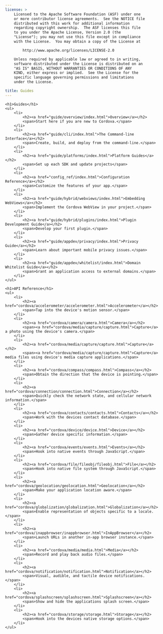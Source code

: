 ```yaml
---
license: >
    Licensed to the Apache Software Foundation (ASF) under one
    or more contributor license agreements.  See the NOTICE file
    distributed with this work for additional information
    regarding copyright ownership.  The ASF licenses this file
    to you under the Apache License, Version 2.0 (the
    "License"); you may not use this file except in compliance
    with the License.  You may obtain a copy of the License at

        http://www.apache.org/licenses/LICENSE-2.0

    Unless required by applicable law or agreed to in writing,
    software distributed under the License is distributed on an
    "AS IS" BASIS, WITHOUT WARRANTIES OR CONDITIONS OF ANY
    KIND, either express or implied.  See the License for the
    specific language governing permissions and limitations
    under the License.

title: Guides
---
```


<div id="home">

    <h1>Guides</h1>
    <ul>
        <li>
            <h2><a href="guide/overview/index.html">Overview</a></h2>
            <span>Start here if you are new to Cordova.</span>
        </li>
        <li>
            <h2><a href="guide/cli/index.html">The Command-line Interface</a></h2>
            <span>Create, build, and deploy from the command-line.</span>
        </li>
        <li>
            <h2><a href="guide/platforms/index.html">Platform Guides</a></h2>
            <span>Set up each SDK and update projects</span>
        </li>
        <li>
            <h2><a href="config_ref/index.html">Configuration Reference</a></h2>
            <span>Customize the features of your app.</span>
        </li>
        <li>
            <h2><a href="guide/hybrid/webviews/index.html">Embedding WebViews</a></h2>
            <span>Implement the Cordova WebView in your project.</span>
        </li>
        <li>
            <h2><a href="guide/hybrid/plugins/index.html">Plugin Development Guide</a></h2>
            <span>Develop your first plugin.</span>
        </li>
        <li>
            <h2><a href="guide/appdev/privacy/index.html">Privacy Guide</a></h2>
            <span>Learn about important mobile privacy issues.</span>
        </li>
        <li>
            <h2><a href="guide/appdev/whitelist/index.html">Domain Whitelist Guide</a></h2>
            <span>Grant an application access to external domains.</span>
        </li>
    </ul>

    <h1>API Reference</h1>
    <ul>
        <li>
            <h2><a href="cordova/accelerometer/accelerometer.html">Accelerometer</a></h2>
            <span>Tap into the device's motion sensor.</span>
        </li>
        <li>
            <h2><a href="cordova/camera/camera.html">Camera</a></h2>
            <span><a href="cordova/media/capture/capture.html">Capture</a> a photo using the device's camera.</span>
        </li>
        <li>
            <h2><a href="cordova/media/capture/capture.html">Capture</a></h2>
            <span><a href="cordova/media/capture/capture.html">Capture</a> media files using device's media capture applications.</span>
        </li>
        <li>
            <h2><a href="cordova/compass/compass.html">Compass</a></h2>
            <span>Obtain the direction that the device is pointing.</span>
        </li>
        <li>
            <h2><a href="cordova/connection/connection.html">Connection</a></h2>
            <span>Quickly check the network state, and cellular network information.</span>
        </li>
        <li>
            <h2><a href="cordova/contacts/contacts.html">Contacts</a></h2>
            <span>Work with the devices contact database.</span>
        </li>
        <li>
            <h2><a href="cordova/device/device.html">Device</a></h2>
            <span>Gather device specific information.</span>
        </li>
        <li>
            <h2><a href="cordova/events/events.html">Events</a></h2>
            <span>Hook into native events through JavaScript.</span>
        </li>
        <li>
            <h2><a href="cordova/file/fileobj/fileobj.html">File</a></h2>
            <span>Hook into native file system through JavaScript.</span>
        </li>
        <li>
            <h2><a href="cordova/geolocation/geolocation.html">Geolocation</a></h2>
            <span>Make your application location aware.</span>
        </li>
        <li>
            <h2><a href="cordova/globalization/globalization.html">Globalization</a></h2>
            <span>Enable representation of objects specific to a locale.</span>
        </li>
        <li>
            <h2><a href="cordova/inappbrowser/inappbrowser.html">InAppBrowser</a></h2>
            <span>Launch URLs in another in-app browser instance.</span>
        </li>
        <li>
            <h2><a href="cordova/media/media.html">Media</a></h2>
            <span>Record and play back audio files.</span>
        </li>
        <li>
            <h2><a href="cordova/notification/notification.html">Notification</a></h2>
            <span>Visual, audible, and tactile device notifications.</span>
        </li>
        <li>
            <h2><a href="cordova/splashscreen/splashscreen.html">Splashscreen</a></h2>
            <span>Show and hide the applications splash screen.</span>
        </li>
        <li>
            <h2><a href="cordova/storage/storage.html">Storage</a></h2>
            <span>Hook into the devices native storage options.</span>
        </li>
    </ul>

</div>
